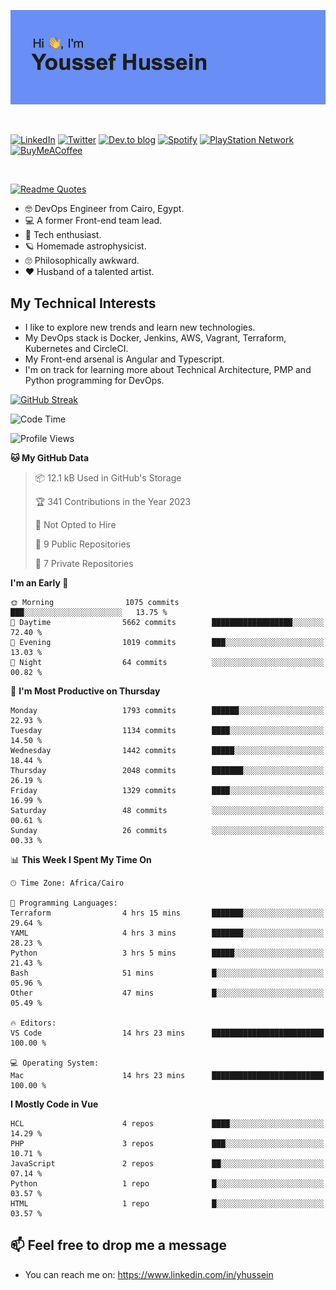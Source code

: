 [![Youssef's GitHub Banner](./assets/youssef-hussein.png)](https://github.com/yorki404)

</br>

[![LinkedIn](https://img.shields.io/badge/linkedin-%230077B5.svg?style=for-the-badge&logo=linkedin&logoColor=white)](https://www.linkedin.com/in/yhussein/)
[![Twitter](https://img.shields.io/badge/yorki404-%231DA1F2.svg?style=for-the-badge&logo=Twitter&logoColor=white)](https://twitter.com/yorki404)
[![Dev.to blog](https://img.shields.io/badge/dev.to-0A0A0A?style=for-the-badge&logo=dev.to&logoColor=white)](https://dev.to/yorki404)
[![Spotify](https://img.shields.io/badge/Spotify-1ED760?style=for-the-badge&logo=spotify&logoColor=white)](https://open.spotify.com/user/yorki404)
[![PlayStation Network](https://img.shields.io/badge/PSN-%230070D1.svg?style=for-the-badge&logo=Playstation&logoColor=white)](https://psnprofiles.com/yorki404)
[![BuyMeACoffee](https://img.shields.io/badge/Buy%20Me%20a%20Coffee-ffdd00?style=for-the-badge&logo=buy-me-a-coffee&logoColor=black)](https://www.buymeacoffee.com/Yorki404)

</br>

[![Readme Quotes](https://quotes-github-readme.vercel.app/api?type=horizontal&theme=dark)](https://github.com/piyushsuthar/github-readme-quotes)


- :nerd_face: DevOps Engineer from Cairo, Egypt.
- :computer: A former Front-end team lead.
- :satellite: Tech enthusiast.
- :ringed_planet: Homemade astrophysicist.
- :roll_eyes: Philosophically awkward.
- :heart: Husband of a talented artist.

## My Technical Interests

- I like to explore new trends and learn new technologies.
- My DevOps stack is Docker, Jenkins, AWS, Vagrant, Terraform, Kubernetes and CircleCI.
- My Front-end arsenal is Angular and Typescript.
- I'm on track for learning more about Technical Architecture, PMP and Python programming for DevOps.

[![GitHub Streak](https://github-readme-streak-stats.herokuapp.com/?user=yorki404&theme=dark)](https://git.io/streak-stats)

<!--START_SECTION:waka-->
![Code Time](http://img.shields.io/badge/Code%20Time-487%20hrs%2026%20mins-blue)

![Profile Views](http://img.shields.io/badge/Profile%20Views-33-blue)

**🐱 My GitHub Data** 

> 📦 12.1 kB Used in GitHub's Storage 
 > 
> 🏆 341 Contributions in the Year 2023
 > 
> 🚫 Not Opted to Hire
 > 
> 📜 9 Public Repositories 
 > 
> 🔑 7 Private Repositories 
 > 
**I'm an Early 🐤** 

```text
🌞 Morning                1075 commits        ███░░░░░░░░░░░░░░░░░░░░░░   13.75 % 
🌆 Daytime                5662 commits        ██████████████████░░░░░░░   72.40 % 
🌃 Evening                1019 commits        ███░░░░░░░░░░░░░░░░░░░░░░   13.03 % 
🌙 Night                  64 commits          ░░░░░░░░░░░░░░░░░░░░░░░░░   00.82 % 
```
📅 **I'm Most Productive on Thursday** 

```text
Monday                   1793 commits        ██████░░░░░░░░░░░░░░░░░░░   22.93 % 
Tuesday                  1134 commits        ████░░░░░░░░░░░░░░░░░░░░░   14.50 % 
Wednesday                1442 commits        █████░░░░░░░░░░░░░░░░░░░░   18.44 % 
Thursday                 2048 commits        ███████░░░░░░░░░░░░░░░░░░   26.19 % 
Friday                   1329 commits        ████░░░░░░░░░░░░░░░░░░░░░   16.99 % 
Saturday                 48 commits          ░░░░░░░░░░░░░░░░░░░░░░░░░   00.61 % 
Sunday                   26 commits          ░░░░░░░░░░░░░░░░░░░░░░░░░   00.33 % 
```


📊 **This Week I Spent My Time On** 

```text
🕑︎ Time Zone: Africa/Cairo

💬 Programming Languages: 
Terraform                4 hrs 15 mins       ███████░░░░░░░░░░░░░░░░░░   29.64 % 
YAML                     4 hrs 3 mins        ███████░░░░░░░░░░░░░░░░░░   28.23 % 
Python                   3 hrs 5 mins        █████░░░░░░░░░░░░░░░░░░░░   21.43 % 
Bash                     51 mins             █░░░░░░░░░░░░░░░░░░░░░░░░   05.96 % 
Other                    47 mins             █░░░░░░░░░░░░░░░░░░░░░░░░   05.49 % 

🔥 Editors: 
VS Code                  14 hrs 23 mins      █████████████████████████   100.00 % 

💻 Operating System: 
Mac                      14 hrs 23 mins      █████████████████████████   100.00 % 
```

**I Mostly Code in Vue** 

```text
HCL                      4 repos             ████░░░░░░░░░░░░░░░░░░░░░   14.29 % 
PHP                      3 repos             ███░░░░░░░░░░░░░░░░░░░░░░   10.71 % 
JavaScript               2 repos             ██░░░░░░░░░░░░░░░░░░░░░░░   07.14 % 
Python                   1 repo              █░░░░░░░░░░░░░░░░░░░░░░░░   03.57 % 
HTML                     1 repo              █░░░░░░░░░░░░░░░░░░░░░░░░   03.57 % 
```




<!--END_SECTION:waka-->

## 📫 Feel free to drop me a message
- You can reach me on: https://www.linkedin.com/in/yhussein
